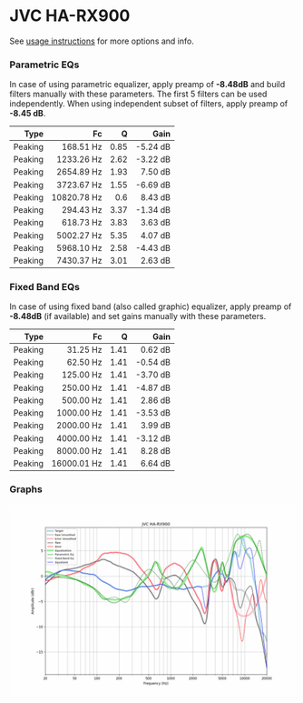 # JVC HA-RX900
See [usage instructions](https://github.com/jaakkopasanen/AutoEq#usage) for more options and info.

### Parametric EQs
In case of using parametric equalizer, apply preamp of **-8.48dB** and build filters manually
with these parameters. The first 5 filters can be used independently.
When using independent subset of filters, apply preamp of **-8.45 dB**.

| Type    | Fc          |    Q | Gain     |
|--------:|------------:|-----:|---------:|
| Peaking | 168.51 Hz   | 0.85 | -5.24 dB |
| Peaking | 1233.26 Hz  | 2.62 | -3.22 dB |
| Peaking | 2654.89 Hz  | 1.93 | 7.50 dB  |
| Peaking | 3723.67 Hz  | 1.55 | -6.69 dB |
| Peaking | 10820.78 Hz | 0.6  | 8.43 dB  |
| Peaking | 294.43 Hz   | 3.37 | -1.34 dB |
| Peaking | 618.73 Hz   | 3.83 | 3.63 dB  |
| Peaking | 5002.27 Hz  | 5.35 | 4.07 dB  |
| Peaking | 5968.10 Hz  | 2.58 | -4.43 dB |
| Peaking | 7430.37 Hz  | 3.01 | 2.63 dB  |

### Fixed Band EQs
In case of using fixed band (also called graphic) equalizer, apply preamp of **-8.48dB**
(if available) and set gains manually with these parameters.

| Type    | Fc          |    Q | Gain     |
|--------:|------------:|-----:|---------:|
| Peaking | 31.25 Hz    | 1.41 | 0.62 dB  |
| Peaking | 62.50 Hz    | 1.41 | -0.54 dB |
| Peaking | 125.00 Hz   | 1.41 | -3.70 dB |
| Peaking | 250.00 Hz   | 1.41 | -4.87 dB |
| Peaking | 500.00 Hz   | 1.41 | 2.86 dB  |
| Peaking | 1000.00 Hz  | 1.41 | -3.53 dB |
| Peaking | 2000.00 Hz  | 1.41 | 3.99 dB  |
| Peaking | 4000.00 Hz  | 1.41 | -3.12 dB |
| Peaking | 8000.00 Hz  | 1.41 | 8.28 dB  |
| Peaking | 16000.01 Hz | 1.41 | 6.64 dB  |

### Graphs
![](./JVC%20HA-RX900.png)